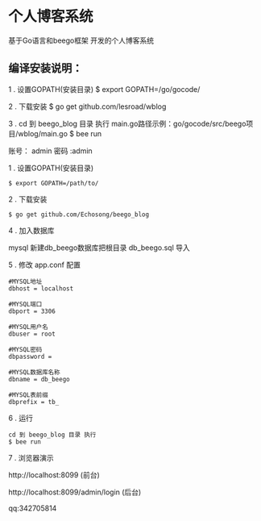 # 个人博客系统


基于Go语言和beego框架 开发的个人博客系统

## 编译安装说明：

1 . 设置GOPATH(安装目录)
    $ export GOPATH=/go/gocode/

2 . 下载安装
  $ go get github.com/lesroad/wblog

3 . cd 到 beego_blog 目录 执行
  main.go路径示例：go/gocode/src/beego项目/wblog/main.go
  $ bee run


账号： admin  密码 :admin

1 . 设置GOPATH(安装目录)

    $ export GOPATH=/path/to/


2 . 下载安装

    $ go get github.com/Echosong/beego_blog

4 . 加入数据库

   mysql 新建db_beego数据库把根目录 db_beego.sql 导入

5 . 修改 app.conf 配置

    #MYSQL地址
    dbhost = localhost

    #MYSQL端口
    dbport = 3306

    #MYSQL用户名
    dbuser = root

    #MYSQL密码
    dbpassword =

    #MYSQL数据库名称
    dbname = db_beego

    #MYSQL表前缀
    dbprefix = tb_

 6 . 运行

    cd 到 beego_blog 目录 执行
    $ bee run

 7 . 浏览器演示

http://localhost:8099 (前台)

http://localhost:8099/admin/login (后台)

qq:342705814
